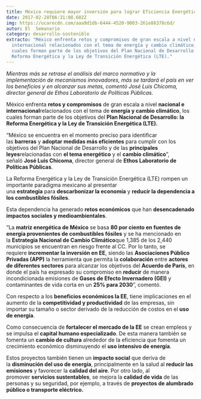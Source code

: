 ```yaml
---
title: México requiere mayor inversión para lograr Eficiencia Energética
date: 2017-02-28T06:31:08.602Z
img: https://ucarecdn.com/aaa9d1db-6444-4520-9003-261e88378c6d/
autor: El  Semanario
category: desarrollo-sostenible
extracto: "México enfrenta retos y compromisos de gran escala a nivel nacional e
  internacional relacionados con el tema de energía y cambio climático, los
  cuales forman parte de los objetivos del Plan Nacional de Desarrollo: la
  Reforma Energética y la Ley de Transición Energética (LTE)."
---
```

*Mientras más se retrase el análisis del marco normativo y la implementación de mecanismos innovadores, más se tardará el país en ver los beneficios y en alcanzar sus metas, comentó José Luis Chicoma, director general de Ethos Laboratorio de Políticas Públicas.*

México enfrenta **retos y compromisos** de gran escala a nivel **nacional e internacional**relacionados con el tema de **energía y cambio climático**, los cuales forman parte de los objetivos del **Plan Nacional de Desarrollo: la Reforma Energética y la Ley de Transición Energética (LTE).**

“México se encuentra en el momento preciso para identificar las **barreras** y **adoptar medidas más eficientes** para cumplir con los objetivos del Plan Nacional de Desarrollo y de las **principales leyes**relacionadas con **el tema energético** y el **cambio climático**”, señaló **José Luis Chicoma**, director general de **Ethos Laboratorio de Políticas Públicas**.

La Reforma Energética y la Ley de Transición Energética (LTE) rompen un importante paradigma mexicano al presentar una **estrategia** para **descarbonizar la economía** y **reducir la dependencia a los combustibles fósiles**.

Esta dependencia ha generado **retos económicos** que han **desencadenado impactos sociales y medioambientales**.

“La **matriz energética de México** se basa **80 por ciento en fuentes de energía provenientes de combustibles fósiles** y se ha mencionado en la **Estrategia Nacional de Cambio Climático**que 1,385 de los 2,440 municipios se encuentran en riesgo frente al CC. Por lo tanto, se requiere **incrementar la inversión en EE**, siendo las **Asociaciones Público Privadas (APP)** la herramienta que permita la **colaboración** entre **actores de diferentes sectores** para alcanzar los objetivos del **Acuerdo de París**, en donde el país ha expresado su compromiso en **reducir** de manera incondicionada emisiones de **Gases de Efecto Invernadero (GEI)** y contaminantes de vida corta en un **25% para 2030**”, comentó.

Con respecto a los **beneficios económicos la EE**, tiene implicaciones en el aumento de la **competitividad y productividad** de las empresas, sin importar su tamaño o sector derivado de la reducción de costos en el **uso de energía**.

Como consecuencia de **fortalecer el mercado de la EE** se crean empleos y se impulsa el **capital humano especializado**. De esta manera también se fomenta un **cambio de cultura** alrededor de la eficiencia que fomenta un crecimiento económico disminuyendo el **uso intensivo de energía**.

Estos proyectos también tienen un **impacto social** que deriva de la **disminución del uso de energía**, principalmente en la salud al **reducir las emisiones** y favorecer la **calidad del aire**. Por otro lado, al promover **servicios sustentables**, se mejora la **calidad de vida** de las personas y su seguridad, por ejemplo, a través de **proyectos de alumbrado público o transporte eléctrico.**